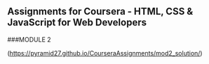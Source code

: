 ## Assignments for Coursera - HTML, CSS & JavaScript for Web Developers

###MODULE 2 

(https://pyramid27.github.io/CourseraAssignments/mod2_solution/)

